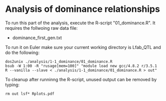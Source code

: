 # Analysis of dominance relationships
To run this part of the analysis, execute the R-script "01_dominance.R". It requires the follwoing raw data file:
* dominance_first_gen.txt

To run it on Euler make sure your current working directory is Lfab_QTL and do the following:
```
dos2unix ./analysis/1-1_dominance/01_dominance.R
bsub -W 1:00 -R "rusage[mem=100]" "module load new gcc/4.8.2 r/3.5.1
R --vanilla --slave < ./analysis/1-1_dominance/01_dominance.R > out"
```

To cleanup after runninng the R-script, unused output can be removed by typing:
```
rm out lsf* Rplots.pdf
```
